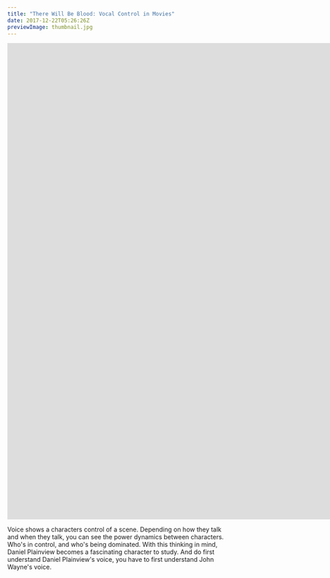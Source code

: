 ```yaml
---
title: "There Will Be Blood: Vocal Control in Movies"
date: 2017-12-22T05:26:26Z
previewImage: thumbnail.jpg
---
```


<iframe width="1920" height="1080" src="https://www.youtube.com/embed/8JUXtUeWUTQ" frameborder="0" allow="accelerometer; autoplay; clipboard-write; encrypted-media; gyroscope; picture-in-picture" allowfullscreen></iframe>

Voice shows a characters control of a scene. Depending on how they talk and when they talk, you can see the power dynamics between characters. Who's in control, and who's being dominated. With this thinking in mind, Daniel Plainview becomes a fascinating character to study. And do first understand Daniel Plainview's voice, you have to first understand John Wayne's voice.
